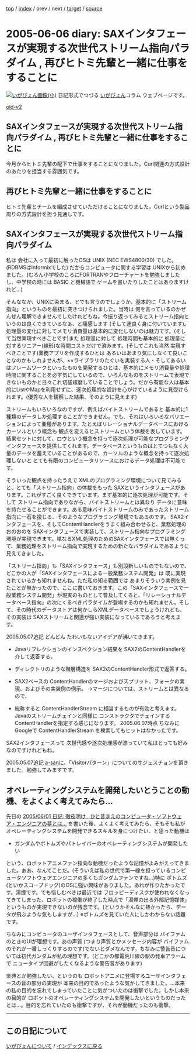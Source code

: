 [top](https://igapyon.github.io/diary/) 
 / [index](https://igapyon.github.io/diary/2005/index.html) 
 / prev 
 / next 
 / [target](https://igapyon.github.io/diary/2005/ig050606.html) 
 / [source](https://github.com/igapyon/diary/blob/gh-pages/2005/ig050606.html.src.md) 

2005-06-06 diary: SAXインタフェースが実現する次世代ストリーム指向パラダイム , 再びヒトミ先輩と一緒に仕事をすることに
=====================================================================================================
[![いがぴょん画像(小)](https://igapyon.github.io/diary/images/iga200306s.jpg "いがぴょん")](https://igapyon.github.io/diary/memo/memoigapyon.html) 日記形式でつづる [いがぴょん](https://igapyon.github.io/diary/memo/memoigapyon.html)コラム ウェブページです。

[old-v2](ig050606-orig.html)

## SAXインタフェースが実現する次世代ストリーム指向パラダイム , 再びヒトミ先輩と一緒に仕事をすることに

今月からヒトミ先輩の配下で仕事をすることになりました。Curl関連の方式設計のあたりを担当する雰囲気です。


## 再びヒトミ先輩と一緒に仕事をすることに

ヒトミ先輩とチームを編成させていただけることになりました。Curlという製品周りの方式設計を担う見通しです。

## SAXインタフェースが実現する次世代ストリーム指向パラダイム

私は 会社に入って最初に触ったOSは UNIX (NEC EWS4800/30) でした。(RDBMSはInformixでした) だからコンピュータに関する学習は
UNIXから初めました。(むろん小学校のころにFORTRANやフローチャートを勉強しましたし、中学校の時には BASIC と機械語で ゲームを書いたりしたことはありますけれど…)

そんななか、UNIXに染まる、とでも言うのでしょうか、基本的に「ストリーム指向」というものを最初に突きつけられました。当時は 何を言っているのかぜんぜん理解できませんでしたけれどもね。今振り返ってみるとストリーム指向というのは良くできているなぁ、と痛感します (そして運良く身に付いています)。処理量の変化に対してメモリ消費量は基本的に変化しないのは魅力です。(そして当然実現すべきことです)また 処理量に対して 処理時間も基本的に 処理量に対するリニアー(線形)な時間コストだけで済みます。(そしてこれも当然 実現すべきことです)業務アプリを作成するひとは あるいはあまり気にしなくて良いことなのかもしれませんが、××ライブラリのたぐいを実装する人・そしてあるいはフレームワークといったものを開発するひとは、基本的にメモリ消費量や処理時間に関することを必ず気にしているので、いろんなものをストリームで表現できないものかと日々これ切磋琢磨していることでしょう。だから有能な人は基本的にListやMapを利用せずに、逐次処理的な設計を心がけているように見受けられます。(優秀な人を観察した結果、そのように見えます)

ストリームもいろいろなのですが、例えばバイトストリームであると 基本的に1種類のデータしか処理することができません。でも、それはいろいろなバリエーションによって亜種があります。たとえばリレーショナルデータベースにおけるカーソルという概念も 観点を変えるとストリームという体裁を表しています。結果セットに対して、ロウという概念を持って逐次処理が可能なプログラミングインタフェースを提供してくれます。データベースというものはとてつもなく大量のデータを蓄えていることがあるので、カーソルのような概念を持って逐次処理しないと とても有限のコンピュータリソースにおけるデータ処理は不可能です。

そういった観点を持ったうえで XMLのプログラミング環境について見てみると、とても「ストリーム指向」の体裁をもった SAXというインタフェースがあります。これがすごく良くできています。まず基本的に逐次処理が可能です。そして ストリーム指向でありながら、バイトストリームとは異なり データに意味を持たせることができます。ある意味バイトストリームのみであったストリーム指向に一石を投じる、そのようなプログラミング環境でもあるのです。
SAX2インタフェースを、そしてContentHandlerをうまく組み合わせると、業務処理のおのおのを SAXインタフェースで実装して、ストリーム指向なプログラミング環境が実現できます。単なるXML処理のためのSAXインタフェースでは無くって、業務処理をストリーム指向で実現するための新たなパラダイムであるように見えてきました。

「ストリーム指向」も「SAXインタフェース」も別段新しいものでもないので、どこかの人が「SAXインタフェースによる一般業務システム開発」は 既に実現されているかも知れませんね。ただ私の知る範囲では あまりそういう実例を見たことが無かったので、ここに書いておきます。この「SAXインタフェースで一般業務システム開発」が現実のものとして普及してくると、「リレーショナルデータベース指向」の次にくるべきパラダイムが登場するのかも知れません。そして、その時代のデータストアは何かしらXMLデータベースでしょうけれども、その実装は SAXストリームと関連が強い実装になっているであろうと考えます。

2005.05.07追記 どんどん たわいもないアイデアが沸いてきます。

* Javaリフレクションのインスペクション結果を SAX2のContentHandlerを介して返答する。
  
* ディレクトリのような階層構造を SAX2のContentHandler形式で返答する。
  
* SAX2ベースの ContentHandlerのマージおよびスプリット、フォークの実現、およびその実装例の例示。
  →マージについては、ストリームとは異なるので、
  
* 総称すると ContentHandlerStream に相当するものが有効と考えます。Javaのストリームチェインと同様に コンストラクタでチェインするContentHandlerを指定する感じになります。
  2005.06.07時点 ちなみに Googleで ContentHandlerStream を検索してもヒットはなかったです。

SAX2インタフェースって 次世代感や逐次処理感が漂っていて私はとっても好みなのですけれどもね。

2005.05.07追記 [a-san](http://d.hatena.ne.jp/a-san/)に、「Visitorパターン」についてのサジェスチョンを頂きました。勉強してみますです。

## オペレーティングシステムを開発したいとうことの動機、をよくよく考えてみたら…

先日の [2005/06/01 日記: 徹夜明け , ひと昔まえのコンピュータ・ソフトウェア・エンジニアの夢とは…](ig050601.html) を書いた後、よくよく考えてみたら、そもそも私がオペレーティングシステムを開発できるスキルを身につけたい、と思った動機は

* ガンダムやボトムズやパトレイバーのオペレーティングシステムが開発したい

という、ロボットアニメファン指向な動機だったような記憶がよみがえってきました。ああ、なんてことだ。(そういえば私の世代で第一線を担っているコンピュータソフトウェアエンジニアの多くもガンダムファンですね…)特に ボトムズ(といかスコープドッグ)のOSに強い興味がありました。あれが作りたかったです。湯煙です。でも惜しむべきは最近では フロッピーディスクが使われなくなってきてしまった、ロボットの稼働が終了した時点で「湯煙の出る外部記憶媒体」というものが実現できないのが残念です。(というかそんなに熱かったら、データが飛ぶような気もしますが…) ※ボトムズを見ていた人にしかわからない話題です。

ちなみにコンピュータのユーザインタフェースとして、音声部分は バイファムのときのUIが理想です。あの声質 (つまり声質とかメッセージ内容が バイファムのそれが一番しっくりするのです)でないとダメなんです。ちなみに警告音については初代ガンダムが私の理想です。(どこかの都電荒川線の駅の発車アラームで ニュータイプ回避がしたくなるような警告音があります)

楽典とか勉強したい、というのも ロボットアニメに登場するユーザインタフェースの音の部分の実現が 本来の目的であったような気がしてきました。…本来の私の目的を忘れてしまっていたことに気がついたのは衝撃でした。しかし本来の目的が ロボットのオペレーティングシステムを開発したいというものだったとは…。目的を忘れていたのも衝撃ですが、それが動機だったのも衝撃。

----------------------------------------------------------------------------------------------------

## この日記について
[いがぴょんについて](https://igapyon.github.io/diary/memo/memoigapyon.html) / [インデックスに戻る](https://igapyon.github.io/diary/idxall.html)
